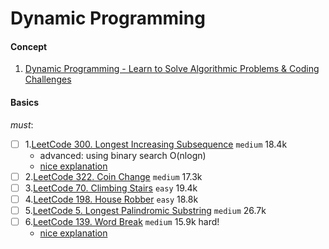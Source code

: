 # Dynamic Programming

#### Concept
1. [Dynamic Programming - Learn to Solve Algorithmic Problems & Coding Challenges](https://www.youtube.com/watch?v=oBt53YbR9Kk&t=312s)


####    Basics
*must*:
- [ ] 1.[LeetCode 300. Longest Increasing Subsequence](https://leetcode.com/problems/longest-increasing-subsequence/) ``medium`` 18.4k 
  - advanced: using binary search O(nlogn)
  - [nice explanation](https://leetcode.cn/problems/longest-increasing-subsequence/solutions/1/zui-chang-shang-sheng-zi-xu-lie-dong-tai-gui-hua-2/)
- [ ] 2.[LeetCode 322. Coin Change](https://leetcode.com/problems/coin-change/) ``medium`` 17.3k 
- [ ] 3.[LeetCode 70. Climbing Stairs](https://leetcode.com/problems/climbing-stairs/) ``easy`` 19.4k 
- [ ] 4.[LeetCode 198. House Robber](https://leetcode.com/problems/house-robber/) ``easy`` 18.8k 
- [ ] 5.[LeetCode 5. Longest Palindromic Substring](https://leetcode.com/problems/longest-palindromic-substring/) ``medium`` 26.7k 
- [ ] 6.[LeetCode 139. Word Break](https://leetcode.com/problems/word-break/description/) ``medium`` 15.9k hard!
  - [nice explanation](https://leetcode.cn/problems/word-break/solutions/302779/shou-hui-tu-jie-san-chong-fang-fa-dfs-bfs-dong-tai/)
